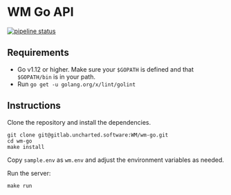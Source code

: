# WM Go API

[![pipeline status](https://gitlab.uncharted.software/WM/wm-go/badges/master/pipeline.svg)](https://gitlab.uncharted.software/WM/wm-go/commits/master)

## Requirements

* Go v1.12 or higher. Make sure your `$GOPATH` is defined and that `$GOPATH/bin` is in your path.
* Run `go get -u golang.org/x/lint/golint`

## Instructions

Clone the repository and install the dependencies.

```
git clone git@gitlab.uncharted.software:WM/wm-go.git
cd wm-go
make install
```

Copy `sample.env` as `wm.env` and adjust the environment variables as needed.

Run the server:

```
make run
```
